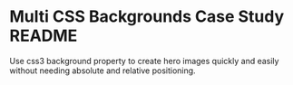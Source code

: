 # Multi CSS Backgrounds Case Study README

Use css3 background property to create hero images quickly and easily without needing absolute and relative positioning.